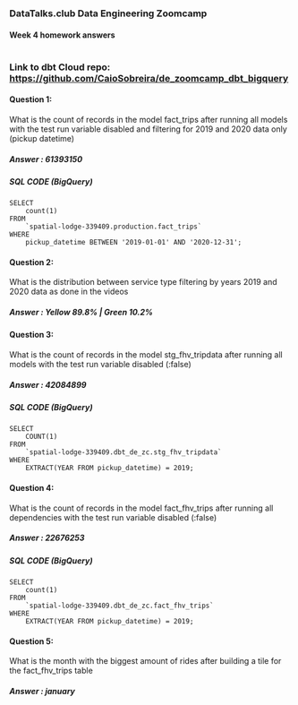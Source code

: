 ### DataTalks.club Data Engineering Zoomcamp

#### Week 4 homework answers

#

### Link to dbt Cloud repo: https://github.com/CaioSobreira/de_zoomcamp_dbt_bigquery

#### Question 1:

What is the count of records in the model fact_trips after running all models with the test run variable disabled and filtering for 2019 and 2020 data only (pickup datetime)

##### Answer : 61393150
##### SQL CODE (BigQuery)

	SELECT 
		count(1) 
	FROM 
		`spatial-lodge-339409.production.fact_trips` 
	WHERE 
		pickup_datetime BETWEEN '2019-01-01' AND '2020-12-31';
		
#### Question 2:

What is the distribution between service type filtering by years 2019 and 2020 data as done in the videos

##### Answer : Yellow 89.8% | Green 10.2%

#### Question 3:

What is the count of records in the model stg_fhv_tripdata after running all models with the test run variable disabled (:false)

##### Answer : 42084899

##### SQL CODE (BigQuery)

	SELECT 
		COUNT(1) 
	FROM 
		`spatial-lodge-339409.dbt_de_zc.stg_fhv_tripdata` 
	WHERE 
		EXTRACT(YEAR FROM pickup_datetime) = 2019;
		
#### Question 4:

What is the count of records in the model fact_fhv_trips after running all dependencies with the test run variable disabled (:false)

##### Answer : 22676253

##### SQL CODE (BigQuery)

	SELECT 
		count(1) 
	FROM 
		`spatial-lodge-339409.dbt_de_zc.fact_fhv_trips` 
	WHERE 
		EXTRACT(YEAR FROM pickup_datetime) = 2019;
		
#### Question 5:

What is the month with the biggest amount of rides after building a tile for the fact_fhv_trips table

##### Answer : january
